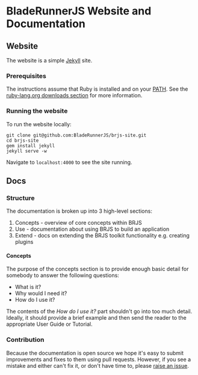 # BladeRunnerJS Website and Documentation

## Website

The website is a simple [Jekyll](http://jekyllrb.com/) site.

### Prerequisites

The instructions assume that Ruby is installed and on your [PATH](http://en.wikipedia.org/wiki/PATH_\(variable\)). See the [ruby-lang.org downloads section](https://www.ruby-lang.org/en/downloads/) for more information.

### Running the website

To run the website locally:

    git clone git@github.com:BladeRunnerJS/brjs-site.git
    cd brjs-site
    gem install jekyll
    jekyll serve -w
    
Navigate to `localhost:4000` to see the site running.

## Docs

### Structure

The documentation is broken up into 3 high-level sections:

1. Concepts - overview of core concepts within BRJS
2. Use - documentation about using BRJS to build an application
3. Extend - docs on extending the BRJS toolkit functionality e.g. creating plugins

#### Concepts

The purpose of the concepts section is to provide enough basic detail for somebody to answer the following questions:

* What is it?
* Why would I need it?
* How do I use it?

The contents of the *How do I use it?* part shouldn't go into too much detail. Ideally, it should provide a brief example and then send the reader to the appropriate User Guide or Tutorial.

### Contribution

Because the documentation is open source we hope it's easy to submit improvements and fixes to them using pull requests. However, if you see a mistake and either can't fix it, or don't have time to, please [raise an issue](https://github.com/bladerunnerjs/brjs/issues).
